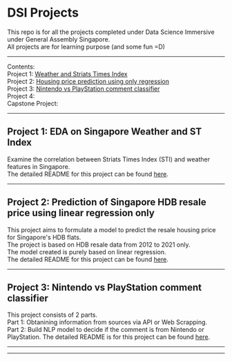 # DSI Projects

This repo is for all the projects completed under Data Science Immersive under General Assembly Singapore.  
All projects are for learning purpose (and some fun =D)

---

Contents:  
Project 1: [Weather and Striats Times Index](/project_1)  
Project 2: [Housing price prediction using only regression](/project_2)   
Project 3: [Nintendo vs PlayStation comment classifier](/project_3)  
Project 4:  
Capstone Project:   

---
## Project 1: EDA on Singapore Weather and ST Index   

Examine the correlation between Striats Times Index (STI) and weather features in Singapore.   
The detailed README for this project can be found [here](/project_1/README.md).

---
## Project 2: Prediction of Singapore HDB resale price using linear regression only  

This project aims to formulate a model to predict the resale housing price for Singapore's HDB flats.  
The project is based on HDB resale data from 2012 to 2021 only.  
The model created is purely based on linear regression.  
The detailed README for this project can be found [here](/project_2/README.md).

---
## Project 3: Nintendo vs PlayStation comment classifier  

This project consists of 2 parts.  
Part 1: Obtanining information from sources via API or Web Scrapping.  
Part 2: Build NLP model to decide if the comment is from Nintendo or PlayStation.
The detailed README is for this project can be found [here](/project_3/README.md).

---
---

